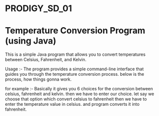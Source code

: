 # PRODIGY_SD_01
# Temperature Conversion Program (using Java)
This is a simple Java program that allows you to convert temperatures between Celsius, Fahrenheit, and Kelvin.

Usage :-
The program provides a simple command-line interface that guides you through the temperature conversion process.
below is the process, how things gonna work.

for example :-
 Basically it gives you 6 choices for the conversion between  celsius, fahrenheit and kelvin.
 then we have to enter our choice. let say we choose  that option which convert celsius to fahrenheit
 then we have to enter the temperature value in celsius. and program converts it into fahrenheit.

